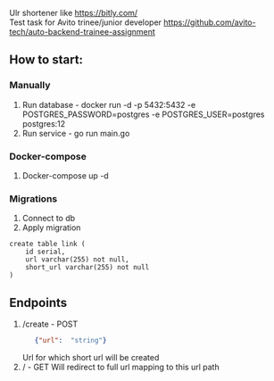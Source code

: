 Ulr shortener like https://bitly.com/ \
Test task for Avito trinee/junior developer https://github.com/avito-tech/auto-backend-trainee-assignment

## How to start:

### Manually
1. Run database - docker run -d -p 5432:5432 -e POSTGRES_PASSWORD=postgres -e POSTGRES_USER=postgres postgres:12
2. Run service - go run main.go

### Docker-compose
1. Docker-compose up -d

### Migrations
1. Connect to db
2. Apply migration

```
create table link (
    id serial,
    url varchar(255) not null,
    short_url varchar(255) not null
)
```

## Endpoints
1. /create - POST
    ```json
       {"url":  "string"}
    ```
    Url for which short url will be created
2. / - GET Will redirect to full url mapping to this url path
